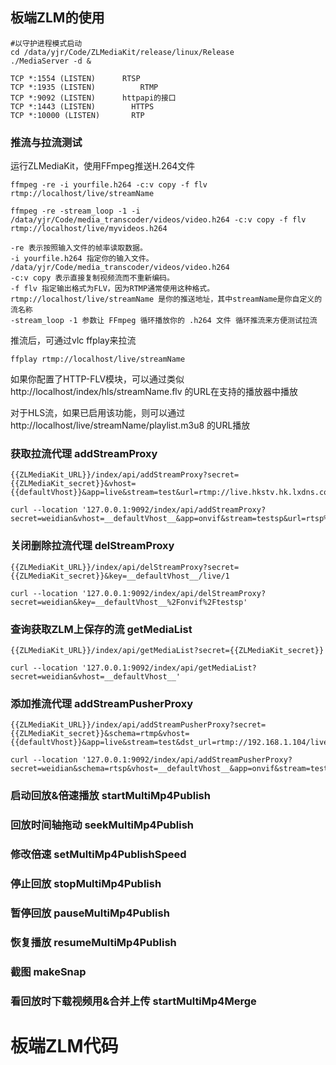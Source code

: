 
## 板端ZLM的使用
```
#以守护进程模式启动
cd /data/yjr/Code/ZLMediaKit/release/linux/Release
./MediaServer -d &
```
```
TCP *:1554 (LISTEN)      RTSP
TCP *:1935 (LISTEN) 		 RTMP
TCP *:9092 (LISTEN)      httpapi的接口
TCP *:1443 (LISTEN) 	   HTTPS
TCP *:10000 (LISTEN)	   RTP
```
### 推流与拉流测试
运行ZLMediaKit，使用FFmpeg推送H.264文件
```
ffmpeg -re -i yourfile.h264 -c:v copy -f flv rtmp://localhost/live/streamName

ffmpeg -re -stream_loop -1 -i /data/yjr/Code/media_transcoder/videos/video.h264 -c:v copy -f flv rtmp://localhost/live/myvideos.h264

-re 表示按照输入文件的帧率读取数据。
-i yourfile.h264 指定你的输入文件。 /data/yjr/Code/media_transcoder/videos/video.h264
-c:v copy 表示直接复制视频流而不重新编码。
-f flv 指定输出格式为FLV，因为RTMP通常使用这种格式。
rtmp://localhost/live/streamName 是你的推送地址，其中streamName是你自定义的流名称
-stream_loop -1 参数让 FFmpeg 循环播放你的 .h264 文件 循环推流来方便测试拉流
```
推流后，可通过vlc ffplay来拉流
```
ffplay rtmp://localhost/live/streamName
```
如果你配置了HTTP-FLV模块，可以通过类似 http://localhost/index/hls/streamName.flv 的URL在支持的播放器中播放

对于HLS流，如果已启用该功能，则可以通过 http://localhost/live/streamName/playlist.m3u8 的URL播放

### 获取拉流代理 addStreamProxy
```
{{ZLMediaKit_URL}}/index/api/addStreamProxy?secret={{ZLMediaKit_secret}}&vhost={{defaultVhost}}&app=live&stream=test&url=rtmp://live.hkstv.hk.lxdns.com/live/hks2

curl --location '127.0.0.1:9092/index/api/addStreamProxy?secret=weidian&vhost=__defaultVhost__&app=onvif&stream=testsp&url=rtsp%3A%2F%2F172.24.12.19%3A1554%2Fonvif%2Ftestrtsp&enable_mp4=0&enable_audio=1&enable_fmp4=1' 
```
### 关闭删除拉流代理 delStreamProxy
```
{{ZLMediaKit_URL}}/index/api/delStreamProxy?secret={{ZLMediaKit_secret}}&key=__defaultVhost__/live/1

curl --location '127.0.0.1:9092/index/api/delStreamProxy?secret=weidian&key=__defaultVhost__%2Fonvif%2Ftestsp' 
```
### 查询获取ZLM上保存的流 getMediaList
```
{{ZLMediaKit_URL}}/index/api/getMediaList?secret={{ZLMediaKit_secret}}

curl --location '127.0.0.1:9092/index/api/getMediaList?secret=weidian&vhost=__defaultVhost__'  
```
### 添加推流代理 addStreamPusherProxy
```
{{ZLMediaKit_URL}}/index/api/addStreamPusherProxy?secret={{ZLMediaKit_secret}}&schema=rtmp&vhost={{defaultVhost}}&app=live&stream=test&dst_url=rtmp://192.168.1.104/live/push

curl --location '127.0.0.1:9092/index/api/addStreamPusherProxy?secret=weidian&schema=rtsp&vhost=__defaultVhost__&app=onvif&stream=testsp&dst_url=rtsp%3A%2F%2F172.24.12.19%3A1554%2Fonvif%2Ftestup'
```
### 启动回放&倍速播放 startMultiMp4Publish 
### 回放时间轴拖动 seekMultiMp4Publish
### 修改倍速 setMultiMp4PublishSpeed 
### 停止回放 stopMultiMp4Publish 
### 暂停回放 pauseMultiMp4Publish
### 恢复播放 resumeMultiMp4Publish
### 截图 makeSnap
### 看回放时下载视频用&合并上传 startMultiMp4Merge

# 板端ZLM代码

